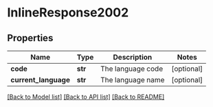 # InlineResponse2002

## Properties
Name | Type | Description | Notes
------------ | ------------- | ------------- | -------------
**code** | **str** | The language code | [optional] 
**current_language** | **str** | The language name | [optional] 

[[Back to Model list]](../README.md#documentation-for-models) [[Back to API list]](../README.md#documentation-for-api-endpoints) [[Back to README]](../README.md)

